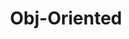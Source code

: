 ---
#bookFlatSection: true
bookCollapseSection: true
weight: 1
title: "Obj-Oriented"
BookIndex: true
---